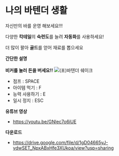 # 나의 바텐더 생활

자신만의 바를 운영 해보세요!!!

다양한 <b>칵테일</b>의 <b>숙련도</b>를 늘려 <b>자동화</b>를 사용하세요!

더 많이 팔아 <b>골드</b>를 얻어 재료를 뽑으세요

**간단한 설명**
<br>
<br>
  **비커를 눌러 돈을 버세요!!**
![(포)바텐더 쉐이크](https://user-images.githubusercontent.com/77655332/224470579-fadac777-e6e5-4d86-8630-20bd30a29faf.gif)
  
  - 점프 : SPACE
  - 아이템 먹기 : F
  - 능력 사용하기 : E
  - 일시 정지 : ESC
  
  <b>유튜브 영상</b>
   - https://youtu.be/GNlec7o6iUE
   
   <b>다운로드</b>
   - https://drive.google.com/file/d/1gD04665yJ-vdwSET_NpxABxHfe3XUkoa/view?usp=sharing
  
